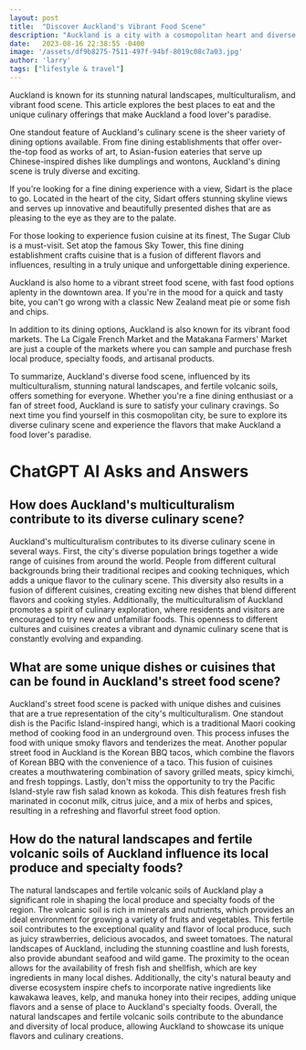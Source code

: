 ```yaml
---
layout: post
title:  "Discover Auckland's Vibrant Food Scene"
description: "Auckland is a city with a cosmopolitan heart and diverse cultural influences. Its multiculturalism has paved the way for a unique food culture that blends Pacific, Asian, European, and Maori flavors. From fine dining to street food, Auckland offers a diverse culinary experience that will satisfy every palate."
date:   2023-08-16 22:38:55 -0400
image: '/assets/df9b8275-7511-497f-94bf-8019c08c7a03.jpg'
author: 'larry'
tags: ["lifestyle & travel"]
---
```


Auckland is known for its stunning natural landscapes, multiculturalism, and vibrant food scene. This article explores the best places to eat and the unique culinary offerings that make Auckland a food lover's paradise.

One standout feature of Auckland's culinary scene is the sheer variety of dining options available. From fine dining establishments that offer over-the-top food as works of art, to Asian-fusion eateries that serve up Chinese-inspired dishes like dumplings and wontons, Auckland's dining scene is truly diverse and exciting.

If you're looking for a fine dining experience with a view, Sidart is the place to go. Located in the heart of the city, Sidart offers stunning skyline views and serves up innovative and beautifully presented dishes that are as pleasing to the eye as they are to the palate.

For those looking to experience fusion cuisine at its finest, The Sugar Club is a must-visit. Set atop the famous Sky Tower, this fine dining establishment crafts cuisine that is a fusion of different flavors and influences, resulting in a truly unique and unforgettable dining experience.

Auckland is also home to a vibrant street food scene, with fast food options aplenty in the downtown area. If you're in the mood for a quick and tasty bite, you can't go wrong with a classic New Zealand meat pie or some fish and chips.

In addition to its dining options, Auckland is also known for its vibrant food markets. The La Cigale French Market and the Matakana Farmers' Market are just a couple of the markets where you can sample and purchase fresh local produce, specialty foods, and artisanal products.

To summarize, Auckland's diverse food scene, influenced by its multiculturalism, stunning natural landscapes, and fertile volcanic soils, offers something for everyone. Whether you're a fine dining enthusiast or a fan of street food, Auckland is sure to satisfy your culinary cravings. So next time you find yourself in this cosmopolitan city, be sure to explore its diverse culinary scene and experience the flavors that make Auckland a food lover's paradise.


# ChatGPT AI Asks and Answers
## How does Auckland's multiculturalism contribute to its diverse culinary scene?
Auckland's multiculturalism contributes to its diverse culinary scene in several ways. First, the city's diverse population brings together a wide range of cuisines from around the world. People from different cultural backgrounds bring their traditional recipes and cooking techniques, which adds a unique flavor to the culinary scene. This diversity also results in a fusion of different cuisines, creating exciting new dishes that blend different flavors and cooking styles. Additionally, the multiculturalism of Auckland promotes a spirit of culinary exploration, where residents and visitors are encouraged to try new and unfamiliar foods. This openness to different cultures and cuisines creates a vibrant and dynamic culinary scene that is constantly evolving and expanding.

## What are some unique dishes or cuisines that can be found in Auckland's street food scene?
Auckland's street food scene is packed with unique dishes and cuisines that are a true representation of the city's multiculturalism. One standout dish is the Pacific Island-inspired hangi, which is a traditional Maori cooking method of cooking food in an underground oven. This process infuses the food with unique smoky flavors and tenderizes the meat. Another popular street food in Auckland is the Korean BBQ tacos, which combine the flavors of Korean BBQ with the convenience of a taco. This fusion of cuisines creates a mouthwatering combination of savory grilled meats, spicy kimchi, and fresh toppings. Lastly, don't miss the opportunity to try the Pacific Island-style raw fish salad known as kokoda. This dish features fresh fish marinated in coconut milk, citrus juice, and a mix of herbs and spices, resulting in a refreshing and flavorful street food option.

## How do the natural landscapes and fertile volcanic soils of Auckland influence its local produce and specialty foods?
The natural landscapes and fertile volcanic soils of Auckland play a significant role in shaping the local produce and specialty foods of the region. The volcanic soil is rich in minerals and nutrients, which provides an ideal environment for growing a variety of fruits and vegetables. This fertile soil contributes to the exceptional quality and flavor of local produce, such as juicy strawberries, delicious avocados, and sweet tomatoes. The natural landscapes of Auckland, including the stunning coastline and lush forests, also provide abundant seafood and wild game. The proximity to the ocean allows for the availability of fresh fish and shellfish, which are key ingredients in many local dishes. Additionally, the city's natural beauty and diverse ecosystem inspire chefs to incorporate native ingredients like kawakawa leaves, kelp, and manuka honey into their recipes, adding unique flavors and a sense of place to Auckland's specialty foods. Overall, the natural landscapes and fertile volcanic soils contribute to the abundance and diversity of local produce, allowing Auckland to showcase its unique flavors and culinary creations.

